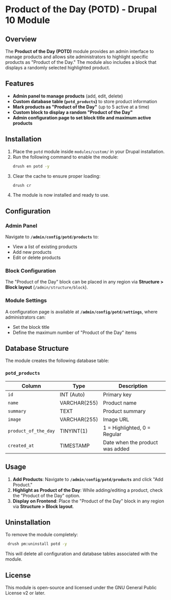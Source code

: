# Product of the Day (POTD) - Drupal 10 Module

## Overview
The **Product of the Day (POTD)** module provides an admin interface to manage products and allows site administrators to highlight specific products as "Product of the Day." The module also includes a block that displays a randomly selected highlighted product.

## Features
- **Admin panel to manage products** (add, edit, delete)
- **Custom database table (`potd_products`)** to store product information
- **Mark products as "Product of the Day"** (up to 5 active at a time)
- **Custom block to display a random "Product of the Day"**
- **Admin configuration page to set block title and maximum active products**

## Installation
1. Place the `potd` module inside `modules/custom/` in your Drupal installation.
2. Run the following command to enable the module:
   ```sh
   drush en potd -y
   ```
3. Clear the cache to ensure proper loading:
   ```sh
   drush cr
   ```
4. The module is now installed and ready to use.

## Configuration
### Admin Panel
Navigate to **`/admin/config/potd/products`** to:
- View a list of existing products
- Add new products
- Edit or delete products

### Block Configuration
The "Product of the Day" block can be placed in any region via **Structure > Block layout** (`/admin/structure/block`).

### Module Settings
A configuration page is available at **`/admin/config/potd/settings`**, where administrators can:
- Set the block title
- Define the maximum number of "Product of the Day" items

## Database Structure
The module creates the following database table:
### `potd_products`
| Column               | Type         | Description                         |
|----------------------|-------------|-------------------------------------|
| `id`                | INT (Auto)   | Primary key                         |
| `name`              | VARCHAR(255) | Product name                        |
| `summary`           | TEXT         | Product summary                     |
| `image`             | VARCHAR(255) | Image URL                           |
| `product_of_the_day`| TINYINT(1)   | 1 = Highlighted, 0 = Regular        |
| `created_at`        | TIMESTAMP    | Date when the product was added     |

## Usage
1. **Add Products**: Navigate to **`/admin/config/potd/products`** and click "Add Product."
2. **Highlight as Product of the Day**: While adding/editing a product, check the "Product of the Day" option.
3. **Display on Frontend**: Place the "Product of the Day" block in any region via **Structure > Block layout**.

## Uninstallation
To remove the module completely:
```sh
 drush pm:uninstall potd -y
```
This will delete all configuration and database tables associated with the module.

## License
This module is open-source and licensed under the GNU General Public License v2 or later.

